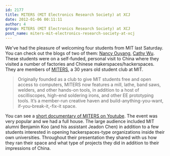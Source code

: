 ```yaml
---
id: 2177
title: MITERS (MIT Electronics Research Society) at XCJ
date: 2012-01-06 00:11:11
author: 4
group: MITERS (MIT Electronics Research Society) at XCJ
post_name: miters-mit-electronics-research-society-at-xcj
---
```


We've had the pleasure of welcoming four students from MIT last Saturday. You can check out the blogs of two of them: [Nancy Ouyang](http://nouyang.blogspot.com/), [Cathy Wu](http://cathywu.posterous.com/). These students were on a self-funded, personal visit to China where they visited a number of factories and Chinese makerspaces/hackerspaces. They are members of [MITERS](http://miters.mit.edu/), a 30 years old student club at MIT.

> Originally founded as a club to give MIT students free and open access to computers, MITERS now features a mill, lathe, band saws, welders, and other hands-on tools, in addition to a host of oscilliscopes, high-end soldering irons, and other EE prototyping tools. It’s a member-run creative haven and build-anything-you-want, if-you-break-it,-fix-it space.

You can see a [short documentary of MITERS on Youtube](http://www.youtube.com/watch?v=jvLvdmiMQkU). The event was very popular and we had a full house. The large audience included MIT alumni Benjamin Koo (and his assistant Jeadon Chen) in addition to a few students interested in opening hackerspaces-type organizations inside their own universities. Throughout their presentation they shared with us how they ran their space and what type of projects they did in addition to their impressions of China.